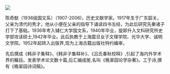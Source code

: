 ![](https://s2.loli.net/2022/08/14/UxtCIbkYvwnKzmy.jpg)

陈奇猷（1936级国文系）（1907-2006)，历史文献学家。1917年生于广东韶关。父亲为清代的秀才，他从小便在父亲的指导下诵读四书五经，为此后研究先秦诸子打下了基础。1936年考入辅仁大学国文系，1940年毕业，旋即升入文科研究所史学部攻读硕士,1942年毕业。此后执教于上海震旦女子文理学院、光华大学、诚明文学院。1952年起转入出版界,现为上海古籍出版社特约编审。

先后撰成《韩非子集释》、《韩非子集释补》、《吕氏春秋校释》,引起了海内外学术界的瞩目。发表学术论文数十篇,后汇编成册,名叫《晚翠园论学杂著》。工于诗,撰有《晚翠园诗词稿》。